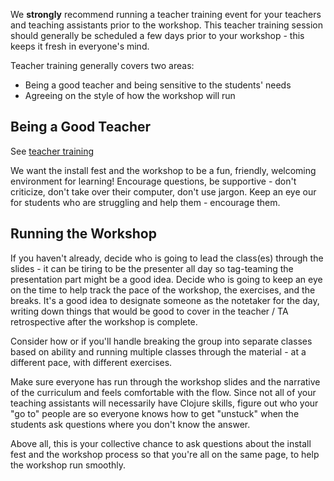 We **strongly** recommend running a teacher training event for your teachers and teaching assistants prior to the workshop. This teacher training session should generally be scheduled a few days prior to your workshop - this keeps it fresh in everyone's mind.

Teacher training generally covers two areas:

* Being a good teacher and being sensitive to the students' needs
* Agreeing on the style of how the workshop will run

## Being a Good Teacher

See [teacher training](http://clojurebridge.github.io/curriculum/teacher-training.html)

We want the install fest and the workshop to be a fun, friendly, welcoming environment for learning! Encourage questions, be supportive - don't criticize, don't take over their computer, don't use jargon. Keep an eye our for students who are struggling and help them - encourage them.

## Running the Workshop

If you haven't already, decide who is going to lead the class(es) through the slides - it can be tiring to be the presenter all day so tag-teaming the presentation part might be a good idea. Decide who is going to keep an eye on the time to help track the pace of the workshop, the exercises, and the breaks. It's a good idea to designate someone as the notetaker for the day, writing down things that would be good to cover in the teacher / TA retrospective after the workshop is complete.

Consider how or if you'll handle breaking the group into separate classes based on ability and running multiple classes through the material - at a different pace, with different exercises.

Make sure everyone has run through the workshop slides and the narrative of the curriculum and feels comfortable with the flow. Since not all of your teaching assistants will necessarily have Clojure skills, figure out who your "go to" people are so everyone knows how to get "unstuck" when the students ask questions where you don't know the answer.

Above all, this is your collective chance to ask questions about the install fest and the workshop process so that you're all on the same page, to help the workshop run smoothly.
